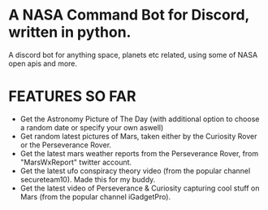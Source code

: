 # A NASA Command Bot for Discord, written in python.

A discord bot for anything space, planets etc related, using some of NASA open apis and more.

# FEATURES SO FAR

- Get the Astronomy Picture of The Day (with additional option to choose a random date or specify your own aswell)
- Get random latest pictures of Mars, taken either by the Curiosity Rover or the Perseverance Rover.
- Get the latest mars weather reports from the Perseverance Rover, from "MarsWxReport" twitter account.
- Get the latest ufo conspiracy theory video (from the popular channel secureteam10). Made this for my buddy.
- Get the latest video of Perseverance & Curiosity capturing cool stuff on Mars (from the popular channel iGadgetPro).
